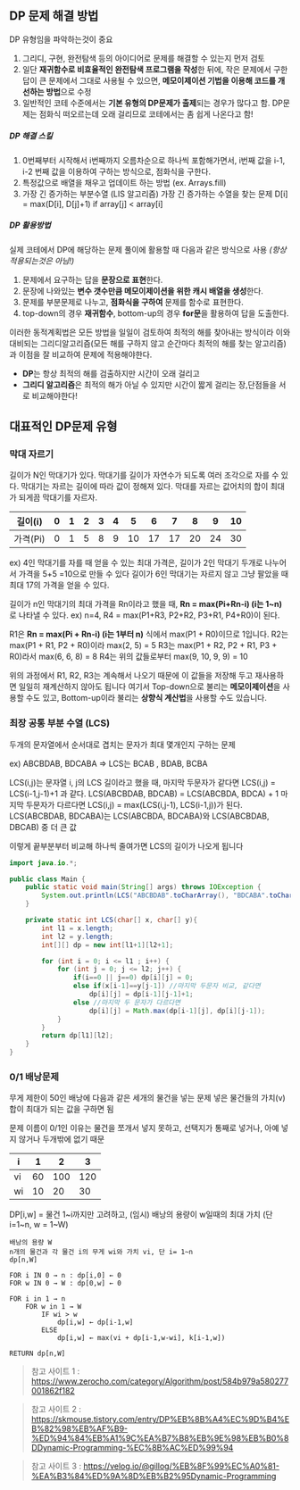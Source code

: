 ## DP 문제 해결 방법

DP 유형임을 파악하는것이 중요

1. 그리디, 구현, 완전탐색 등의 아이디어로 문제를 해결할 수 있는지 먼저 검토
2. 일단 **재귀함수로 비효율적인 완전탐색 프로그램을 작성**한 뒤에, 작은 문제에서 구한 답이 큰 문제에서 그대로 사용될 수 있으면, **메모이제이션 기법을 이용해 코드를 개선하는 방법**으로 수정
3. 일반적인 코테 수준에서는 **기본 유형의 DP문제가 출제**되는 경우가 많다고 함. DP문제는 점화식 떠오르는데 오래 걸리므로 코테에서는 좀 쉽게 나온다고 함!



##### DP 해결 스킬

1. 0번째부터 시작해서 i번째까지 오름차순으로 하나씩 포함해가면서, i번째 값을 i-1, i-2 번째 값을 이용하여 구하는 방식으로, 점화식을 구한다.
2. 특정값으로 배열을 채우고 업데이트 하는 방법 (ex. Arrays.fill)
3. 가장 긴 증가하는 부분수열 (LIS 알고리즘)
   가장 긴 증가하는 수열을 찾는 문제
   D[i] = max(D[i], D[j]+1) if array[j] < array[i]



##### DP 활용방법

실제 코테에서 DP에 해당하는 문제 풀이에 활용할 때 다음과 같은 방식으로 사용 *(항상 적용되는것은 아님!)*

1. 문제에서 요구하는 답을 **문장으로 표현**한다.
2. 문장에 나와있는 **변수 갯수만큼 메모이제이션을 위한 캐시 배열을 생성**한다.
3. 문제를 부분문제로 나누고, **점화식을 구하여** 문제를 함수로 표현한다.
4. top-down의 경우 **재귀함수**, bottom-up의 경우 **for문**을 활용하여 답을 도출한다.

이러한 동적계획법은 모든 방법을 일일이 검토하여 최적의 해를 찾아내는 방식이라
이와 대비되는 그리디알고리즘(모든 해를 구하지 않고 순간마다 최적의 해를 찾는 알고리즘)과 이점을 잘 비교하여 문제에 적용해야한다.

- **DP**는 항상 최적의 해를 검출하지만 시간이 오래 걸리고
- **그리디 알고리즘**은 최적의 해가 아닐 수 있지만 시간이 짧게 걸리는 장,단점들을 서로 비교해야한다!



## 대표적인 DP문제 유형

### 막대 자르기

길이가 N인 막대기가 있다. 막대기를 길이가 자연수가 되도록 여러 조각으로 자를 수 있다.
막대기는 자르는 길이에 따라 값이 정해져 있다. 막대를 자르는 값어치의 합이 최대가 되게끔 막대기를 자르자.

| 길이(i)  | 0    | 1    | 2    | 3    | 4    | 5    | 6    | 7    | 8    | 9    | 10   |
| -------- | ---- | ---- | ---- | ---- | ---- | ---- | ---- | ---- | ---- | ---- | ---- |
| 가격(Pi) | 0    | 1    | 5    | 8    | 9    | 10   | 17   | 17   | 20   | 24   | 30   |

ex) 4인 막대기를 자를 때 얻을 수 있는 최대 가격은, 길이가 2인 막대기 두개로 나누어서 가격을 5+5 =10으로 만들 수 있다
길이가 6인 막대기는 자르지 않고 그냥 팔았을 때 최대 17의 가격을 얻을 수 있다.

길이가 n인 막대기의 최대 가격을 Rn이라고 했을 때, **Rn = max(Pi+Rn-i) (i는 1~n)** 로 나타낼 수 있다. 
ex) n=4, R4 = max(P1+R3, P2+R2, P3+R1, P4+R0)이 된다. 

R1은 **Rn = max(Pi + Rn-i) (i는 1부터 n)** 식에서 max(P1 + R0)이므로 1입니다.
R2는 max(P1 + R1, P2 + R0)이라 max(2, 5) = 5
R3는 max(P1 + R2, P2 + R1, P3 + R0)라서 max(6, 6, 8) = 8
R4는 위의 값들로부터 max(9, 10, 9, 9) = 10

위의 과정에서 R1, R2, R3는 계속해서 나오기 때문에 이 값들을 저장해 두고 재사용하면 일일히 재계산하지 않아도  됩니다
여기서 Top-down으로 불리는 **메모이제이션**을 사용할 수도 있고, Bottom-up이라 불리는 **상향식 계산법**을 사용할 수도 있습니다.



### 최장 공통 부분 수열 (LCS)

두개의 문자열에서 순서대로 겹치는 문자가 최대 몇개인지 구하는 문제

ex) ABCBDAB, BDCABA => LCS는 BCAB , BDAB, BCBA

LCS(i,j)는 문자열 i, j의 LCS 길이라고 했을 때,
마지막 두문자가 같다면 LCS(i,j) = LCS(i-1,j-1)+1 과 같다. LCS(ABCBDAB, BDCAB) = LCS(ABCBDA, BDCA) + 1
마지막 두문자가 다르다면 LCS(i,j) = max(LCS(i,j-1), LCS(i-1,j))가 된다. LCS(ABCBDAB, BDCABA)는 LCS(ABCBDA, BDCABA)와 LCS(ABCBDAB, DBCAB) 중 더 큰 값

이렇게 끝부분부터 비교해 하나씩 줄여가면 LCS의 길이가 나오게 됩니다

```java
import java.io.*;

public class Main {
    public static void main(String[] args) throws IOException {
        System.out.println(LCS("ABCBDAB".toCharArray(), "BDCABA".toCharArray()));
    }

    private static int LCS(char[] x, char[] y){
        int l1 = x.length;
        int l2 = y.length;
        int[][] dp = new int[l1+1][l2+1];

        for (int i = 0; i <= l1 ; i++) {
            for (int j = 0; j <= l2; j++) {
                if(i==0 || j==0) dp[i][j] = 0;
                else if(x[i-1]==y[j-1]) //마지막 두문자 비교, 같다면
                    dp[i][j] = dp[i-1][j-1]+1;
                else //마지막 두 문자가 다르다면
                    dp[i][j] = Math.max(dp[i-1][j], dp[i][j-1]);
            }
        }
        return dp[l1][l2];
    }
}
```



### 0/1 배낭문제

무게 제한이 50인 배낭에 다음과 같은 세개의 물건을 넣는 문제
넣은 물건들의 가치(v) 합이 최대가 되는 값을 구하면 됨

문제 이름이 0/1인 이유는 물건을 쪼개서 넣지 못하고, 선택지가 통째로 넣거나, 아예 넣지 않거나 두개밖에 없기 때문

| i    | 1    | 2    | 3    |
| ---- | ---- | ---- | ---- |
| vi   | 60   | 100  | 120  |
| wi   | 10   | 20   | 30   |

DP[i,w] = 물건 1~i까지만 고려하고, (임시) 배낭의 용량이 w일때의 최대 가치 (단 i=1~n, w = 1~W)

```
배낭의 용량 W
n개의 물건과 각 물건 i의 무게 wi와 가치 vi, 단 i= 1~n
dp[n,W]

FOR i IN 0 → n : dp[i,0] ← 0
FOR w IN 0 → W : dp[0,w] ← 0

FOR i in 1 → n
	FOR w in 1 → W
		IF wi > w
			dp[i,w] ← dp[i-1,w]
		ELSE
			dp[i,w] ← max(vi + dp[i-1,w-wi], k[i-1,w])
			
RETURN dp[n,W]
```



>  참고 사이트 1 : https://www.zerocho.com/category/Algorithm/post/584b979a580277001862f182

> 참고 사이트 2 : https://skmouse.tistory.com/entry/DP%EB%8B%A4%EC%9D%B4%EB%82%98%EB%AF%B9-%ED%94%84%EB%A1%9C%EA%B7%B8%EB%9E%98%EB%B0%8DDynamic-Programming-%EC%8B%AC%ED%99%94

> 참고 사이트 3 : https://velog.io/@gillog/%EB%8F%99%EC%A0%81-%EA%B3%84%ED%9A%8D%EB%B2%95Dynamic-Programming

